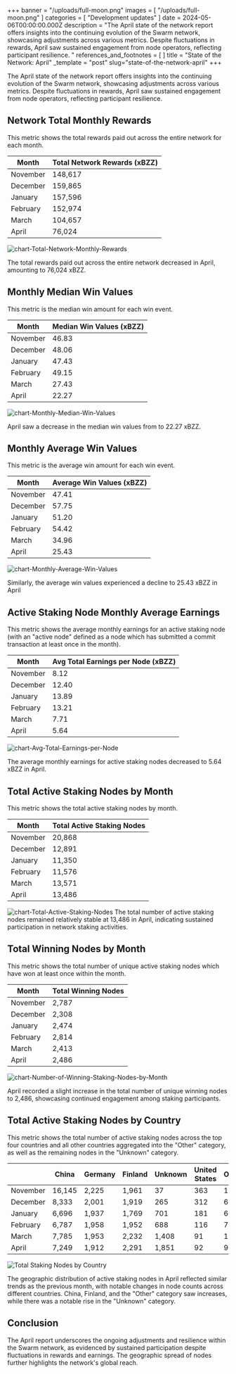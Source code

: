+++
banner = "/uploads/full-moon.png"
images = [ "/uploads/full-moon.png" ]
categories = [ "Development updates" ]
date = 2024-05-06T00:00:00.000Z
description = "The April state of the network report offers insights into the continuing evolution of the Swarm network, showcasing adjustments across various metrics. Despite fluctuations in rewards, April saw sustained engagement from node operators, reflecting participant resilience. "
references_and_footnotes = [ ]
title = "State of the Network: April"
_template = "post"
slug="state-of-the-network-april"
+++

The April state of the network report offers insights into the continuing evolution of the Swarm network, showcasing adjustments across various metrics. Despite fluctuations in rewards, April saw sustained engagement from node operators, reflecting participant resilience. 

## Network Total Monthly Rewards

This metric shows the total rewards paid out across the entire network for each month.

| Month     | Total Network Rewards (xBZZ) |
|-----------|------------------------------|
| November  | 148,617                      |
| December  | 159,865                      |
| January   | 157,596                      |
| February  | 152,974                      |
| March     | 104,657                      |
| April     | 76,024                       |
![chart-Total-Network-Monthly-Rewards](/uploads/chart-Total-Network-Monthly-Rewards-April.png)

The total rewards paid out across the entire network decreased in April, amounting to 76,024 xBZZ. 

## Monthly Median Win Values
This metric is the median win amount for each win event.

| Month     | Median Win Values (xBZZ) |
|-----------|---------------------------|
| November  | 46.83                     |
| December  | 48.06                     |
| January   | 47.43                     |
| February  | 49.15                     |
| March     | 27.43                     |
| April     | 22.27                     |

![chart-Monthly-Median-Win-Values](/uploads/chart-Monthly-Median-Win-Values-April.png)

April saw a decrease in the median win values from to 22.27 xBZZ.


## Monthly Average Win Values
This metric is the average win amount for each win event.

| Month     | Average Win Values (xBZZ)  |
|-----------|----------------------------|
| November  | 47.41                      |
| December  | 57.75                      |
| January   | 51.20                      |
| February  | 54.42                      |
| March     | 34.96                      |
| April     | 25.43                      |

![chart-Monthly-Average-Win-Values](/uploads/chart-Monthly-Average-Win-Values-April.png)

Similarly, the average win values experienced a decline to 25.43 xBZZ in April

## Active Staking Node Monthly Average Earnings

This metric shows the average monthly earnings for an active staking node (with an "active node" defined as a node which has submitted a commit transaction at least once in the month).

| Month     | Avg Total Earnings per Node (xBZZ) |
|-----------|------------------------------------|
| November  | 8.12                               |
| December  | 12.40                              |
| January   | 13.89                              |
| February  | 13.21                              |
| March     | 7.71                               |
| April     | 5.64                               |

![chart-Avg-Total-Earnings-per-Node](/uploads/chart-Avg-Total-Earnings-per-Node-April.png)

The average monthly earnings for active staking nodes decreased to 5.64 xBZZ in April.

## Total Active Staking Nodes by Month

This metric shows the total active staking nodes by month. 

| Month     | Total Active Staking Nodes |
|-----------|----------------------------|
| November  | 20,868                     |
| December  | 12,891                     |
| January   | 11,350                     |
| February  | 11,576                     |
| March     | 13,571                     |
| April     | 13,486                     |


![chart-Total-Active-Staking-Nodes](/uploads/chart-Total-Active-Staking-Nodes-April.png)
The total number of active staking nodes remained relatively stable at 13,486 in April, indicating sustained participation in network staking activities.

## Total Winning Nodes by Month

This metric shows the total number of unique active staking nodes which have won at least once within the month.

| Month     | Total Winning Nodes  |
|-----------|----------------------|
| November  | 2,787                |
| December  | 2,308                |
| January   | 2,474                |
| February  | 2,814                |
| March     | 2,413                |
| April     | 2,486               |

![chart-Number-of-Winning-Staking-Nodes-by-Month](/uploads/chart-Number-of-Winning-Staking-Nodes-by-Month-April.png)

April recorded a slight increase in the total number of unique winning nodes to 2,486, showcasing continued engagement among staking participants.

## Total Active Staking Nodes by Country

This metric shows the total number of active staking nodes across the top four countries and all other countries aggregated into the "Other" category, as well as the remaining nodes in the "Unknown" category.
 

|               | China  | Germany | Finland | Unknown | United States | Other |
|---------------|--------|---------|---------|---------|---------------|-------|
| November      | 16,145 | 2,225   | 1,961   | 37      | 363           | 137   |
| December      | 8,333  | 2,001   | 1,919   | 265     | 312           | 61    |
| January       | 6,696  | 1,937   | 1,769   | 701     | 181           | 66    |
| February      | 6,787  | 1,958   | 1,952   | 688     | 116           | 75    |
| March         | 7,785  | 1,953   | 2,232   | 1,408   | 91            | 102   |
| April         | 7,249 |  1,912   | 2,291   | 1,851   | 92            | 91    |

![Total Staking Nodes by Country](/uploads/Total-Active-Staking-Nodes-by-Country-April.png)

The geographic distribution of active staking nodes in April reflected similar trends as the previous month, with notable changes in node counts across different countries. China, Finland, and the "Other" category saw increases, while there was a notable rise in the "Unknown" category.

## Conclusion

The April report underscores the ongoing adjustments and resilience within the Swarm network, as evidenced by sustained participation despite fluctuations in rewards and earnings. The geographic spread of nodes further highlights the network's global reach. 
